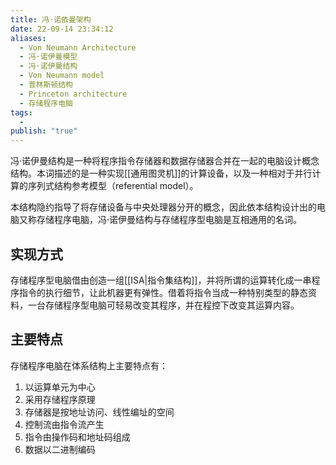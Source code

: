 ```yaml
---
title: 冯·诺依曼架构
date: 22-09-14 23:34:12
aliases:
  - Von Neumann Architecture
  - 冯·诺伊曼模型
  - 冯·诺伊曼结构
  - Von Neumann model
  - 普林斯顿结构
  - Princeton architecture
  - 存储程序电脑
tags:
  - 
publish: "true"
---
```


冯·诺伊曼结构是一种将程序指令存储器和数据存储器合并在一起的电脑设计概念结构。本词描述的是一种实现[[通用图灵机]]的计算设备，以及一种相对于并行计算的序列式结构参考模型（referential model）。

本结构隐约指导了将存储设备与中央处理器分开的概念，因此依本结构设计出的电脑又称存储程序电脑，冯·诺伊曼结构与存储程序型电脑是互相通用的名词。

## 实现方式

存储程序型电脑借由创造一组[[ISA|指令集结构]]，并将所谓的运算转化成一串程序指令的执行细节，让此机器更有弹性。借着将指令当成一种特别类型的静态资料，一台存储程序型电脑可轻易改变其程序，并在程控下改变其运算内容。

## 主要特点

存储程序电脑在体系结构上主要特点有：

1.  以运算单元为中心
2.  采用存储程序原理
3.  存储器是按地址访问、线性编址的空间
4.  控制流由指令流产生
5.  指令由操作码和地址码组成
6.  数据以二进制编码
